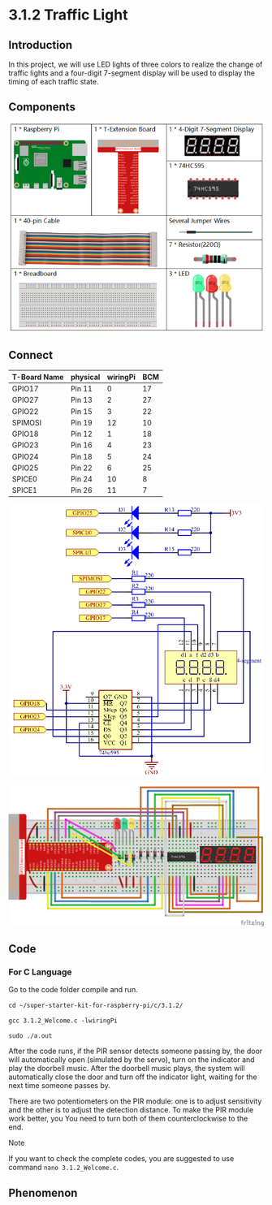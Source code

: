 
# 3.1.2 Traffic Light

## Introduction

In this project, we will use LED lights of three colors to realize the change of traffic lights and a four-digit 7-segment display will be used to display the timing of each traffic state.

## Components

![](./img/list_Traffic_Light.png)

## Connect

| T-Board Name | physical | wiringPi | BCM  |
| ------------ | -------- | -------- | ---- |
| GPIO17       | Pin 11   | 0        | 17   |
| GPIO27       | Pin 13   | 2        | 27   |
| GPIO22       | Pin 15   | 3        | 22   |
| SPIMOSI      | Pin 19   | 12       | 10   |
| GPIO18       | Pin 12   | 1        | 18   |
| GPIO23       | Pin 16   | 4        | 23   |
| GPIO24       | Pin 18   | 5        | 24   |
| GPIO25       | Pin 22   | 6        | 25   |
| SPICE0       | Pin 24   | 10       | 8    |
| SPICE1       | Pin 26   | 11       | 7    |

![](./img/Schematic_three_one7.png)

![](./img/image254.png)

## Code

### For  C  Language

Go to the code folder compile and run.

```
cd ~/super-starter-kit-for-raspberry-pi/c/3.1.2/
```

```
gcc 3.1.2_Welcome.c -lwiringPi
```

```
sudo ./a.out
```

After the code runs, if the PIR sensor detects someone passing by, the door will automatically open (simulated by the servo), turn on the indicator and play the doorbell music. After the doorbell music plays, the system will automatically close the door and turn off the indicator light, waiting for the next time someone passes by.

There are two potentiometers on the PIR module: one is to adjust sensitivity and the other is to adjust the detection distance. To make the PIR module work better, you You need to turn both of them counterclockwise to the end.

> [!NOTE]
>
> If you want to check the complete codes, you are suggested to use command `nano 3.1.2_Welcome.c`.

## Phenomenon

